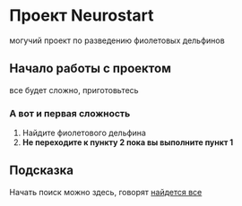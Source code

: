 # Проект Neurostart          
 
могучий проект по разведению фиолетовых дельфинов
 
## Начало работы с проектом
 
все будет сложно, приготовьтесь
 
### А вот и первая сложность
 
1. Найдите фиолетового дельфина
2. **Не переходите к пункту 2 пока вы выполните пункт 1**


## Подсказка

Начать поиск можно здесь, говорят [найдется все](www.yandex.ru)
